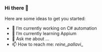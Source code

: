 ### Hi there 👋

<!--
**Source-Pallavi/Source-Pallavi** is a ✨ _special_ ✨ repository because its `README.md` (this file) appears on your GitHub profile.-->


Here are some ideas to get you started:

- 🔭 I’m currently working on C# automation
- 🌱 I’m currently learning Appium
- 💬 Ask me about ...
- 📫 How to reach me: _reine_pallavi__
